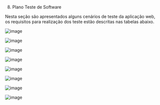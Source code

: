 8. Plano Teste de Software

Nesta seção são apresentados alguns cenários de teste da aplicação web, os requisitos para realização dos teste estão descritas nas tabelas abaixo.

![image](https://user-images.githubusercontent.com/8716603/205522238-60d8d35b-5a94-458a-a9f7-ce1a6b27af64.png)

![image](https://user-images.githubusercontent.com/8716603/205522245-87e22523-8b14-483e-9bfe-0083093ea13b.png)

![image](https://user-images.githubusercontent.com/8716603/205522260-3e5ba30c-0335-432d-aec7-96417e3999ff.png)

![image](https://user-images.githubusercontent.com/8716603/205522276-ee0c2621-1956-4a46-a03f-a9434bf11113.png)

![image](https://user-images.githubusercontent.com/8716603/205522319-191016c5-c221-42ec-b821-21872fbf6eb2.png)

![image](https://user-images.githubusercontent.com/8716603/205522336-89cb7b3f-a5b9-4777-b5eb-aaaf820838fd.png)

![image](https://user-images.githubusercontent.com/8716603/205522348-39439e6e-06f2-4aeb-aa41-b626b86c240a.png)

![image](https://user-images.githubusercontent.com/8716603/205522369-1fab27d7-5a18-4bb9-8242-29983c66c657.png)
